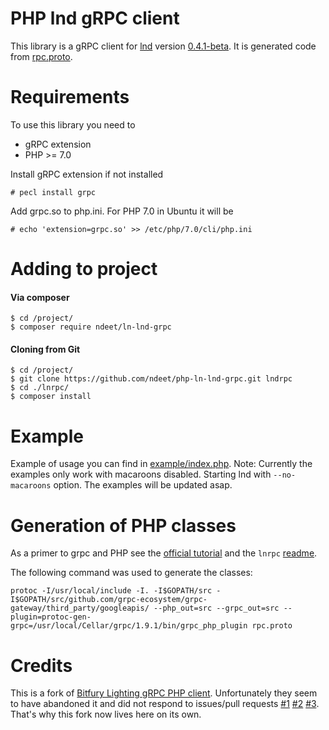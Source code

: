 PHP lnd gRPC client
===================

This library is a gRPC client for [lnd](https://github.com/lightningnetwork/lnd) version [0.4.1-beta](https://github.com/lightningnetwork/lnd/releases/tag/v0.4.1-beta). It is generated code
from [rpc.proto](https://github.com/lightningnetwork/lnd/blob/v0.4.1-beta/lnrpc/rpc.proto).


Requirements
============

To use this library you need to

* gRPC extension
* PHP >= 7.0

Install gRPC extension if not installed
```
# pecl install grpc
```

Add grpc.so to php.ini. For PHP 7.0 in Ubuntu it will be
```
# echo 'extension=grpc.so' >> /etc/php/7.0/cli/php.ini
```

Adding to project
=================

#### Via composer
```
$ cd /project/
$ composer require ndeet/ln-lnd-grpc
```

#### Cloning from Git
```
$ cd /project/
$ git clone https://github.com/ndeet/php-ln-lnd-grpc.git lndrpc
$ cd ./lnrpc/
$ composer install
```



Example
=======

Example of usage you can find in [example/index.php](https://github.com/ndeet/php-ln-lnd-grpc/blob/master/example/index.php).
Note: Currently the examples only work with macaroons disabled. Starting lnd with `--no-macaroons` option. The examples 
will be updated asap. 

Generation of PHP classes
=========================
As a primer to grpc and PHP see the [official tutorial](https://grpc.io/docs/quickstart/php.html) and the `lnrpc` [readme](https://github.com/lightningnetwork/lnd/tree/v0.4-beta/lnrpc).

The following command was used to generate the classes:
```
protoc -I/usr/local/include -I. -I$GOPATH/src -I$GOPATH/src/github.com/grpc-ecosystem/grpc-gateway/third_party/googleapis/ --php_out=src --grpc_out=src --plugin=protoc-gen-grpc=/usr/local/Cellar/grpc/1.9.1/bin/grpc_php_plugin rpc.proto
```

Credits
=======
This is a fork of [Bitfury Lighting gRPC PHP client](https://github.com/BitfuryLightning/php-lnd-grpc-client). Unfortunately they seem to have abandoned it and did not respond to issues/pull requests [#1](https://github.com/BitfuryLightning/php-lnd-grpc-client/issues/2) [#2](https://github.com/BitfuryLightning/php-lnd-grpc-client/pull/3) [#3](https://github.com/BitfuryLightning/php-lnd-grpc-client/pull/1). That's why this fork now lives here on its own.
